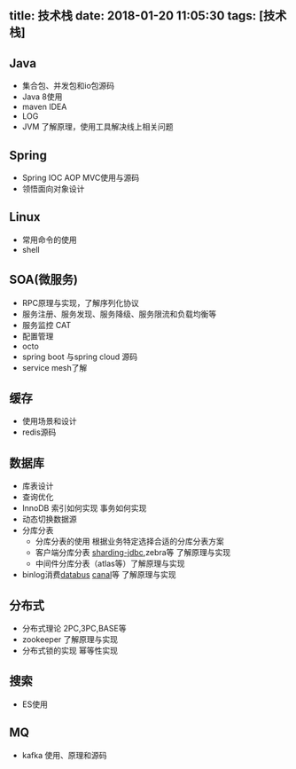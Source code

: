 title: 技术栈
date: 2018-01-20 11:05:30
tags: [技术栈]
---
## Java
+ 集合包、并发包和io包源码
+ Java 8使用
+ maven IDEA
+ LOG
+ JVM 了解原理，使用工具解决线上相关问题

## Spring
+ Spring IOC AOP MVC使用与源码
+ 领悟面向对象设计

## Linux
+ 常用命令的使用
+ shell

## SOA(微服务)
+ RPC原理与实现，了解序列化协议
+ 服务注册、服务发现、服务降级、服务限流和负载均衡等
+ 服务监控 CAT
+ 配置管理
+ octo
+ spring boot 与spring cloud 源码
+ service mesh了解

## 缓存
+ 使用场景和设计
+ redis源码

## 数据库

+ 库表设计
+ 查询优化
+ InnoDB 索引如何实现 事务如何实现
+ 动态切换数据源
+ 分库分表
	+ 分库分表的使用 根据业务特定选择合适的分库分表方案
	+ 客户端分库分表 [sharding-jdbc](https://github.com/dangdangdotcom/sharding-jdbc),zebra等 了解原理与实现
	+ 中间件分库分表（atlas等）了解原理与实现
+ binlog消费[databus](https://github.com/linkedin/databus) [canal](https://github.com/alibaba/canal)等 了解原理与实现

## 分布式
+ 分布式理论 2PC,3PC,BASE等
+ zookeeper 了解原理与实现
+ 分布式锁的实现 幂等性实现

## 搜索
+ ES使用

## MQ
+ kafka 使用、原理和源码
